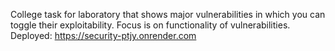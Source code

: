College task for laboratory that shows major vulnerabilities in which you can toggle their exploitability.
Focus is on functionality of vulnerabilities.
Deployed: https://security-ptjy.onrender.com
